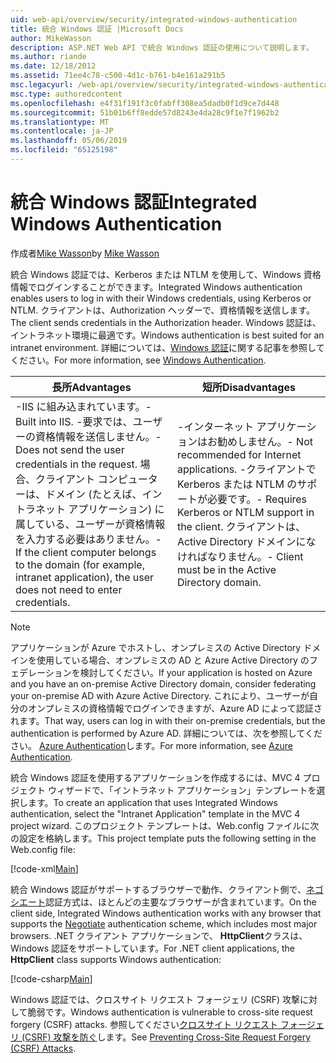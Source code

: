```yaml
---
uid: web-api/overview/security/integrated-windows-authentication
title: 統合 Windows 認証 |Microsoft Docs
author: MikeWasson
description: ASP.NET Web API で統合 Windows 認証の使用について説明します。
ms.author: riande
ms.date: 12/18/2012
ms.assetid: 71ee4c78-c500-4d1c-b761-b4e161a291b5
msc.legacyurl: /web-api/overview/security/integrated-windows-authentication
msc.type: authoredcontent
ms.openlocfilehash: e4f31f191f3c0fabff308ea5dadb0f1d9ce7d448
ms.sourcegitcommit: 51b01b6ff8edde57d8243e4da28c9f1e7f1962b2
ms.translationtype: MT
ms.contentlocale: ja-JP
ms.lasthandoff: 05/06/2019
ms.locfileid: "65125198"
---
```

# <a name="integrated-windows-authentication"></a><span data-ttu-id="9929b-103">統合 Windows 認証</span><span class="sxs-lookup"><span data-stu-id="9929b-103">Integrated Windows Authentication</span></span>

<span data-ttu-id="9929b-104">作成者[Mike Wasson](https://github.com/MikeWasson)</span><span class="sxs-lookup"><span data-stu-id="9929b-104">by [Mike Wasson](https://github.com/MikeWasson)</span></span>

<span data-ttu-id="9929b-105">統合 Windows 認証では、Kerberos または NTLM を使用して、Windows 資格情報でログインすることができます。</span><span class="sxs-lookup"><span data-stu-id="9929b-105">Integrated Windows authentication enables users to log in with their Windows credentials, using Kerberos or NTLM.</span></span> <span data-ttu-id="9929b-106">クライアントは、Authorization ヘッダーで、資格情報を送信します。</span><span class="sxs-lookup"><span data-stu-id="9929b-106">The client sends credentials in the Authorization header.</span></span> <span data-ttu-id="9929b-107">Windows 認証は、イントラネット環境に最適です。</span><span class="sxs-lookup"><span data-stu-id="9929b-107">Windows authentication is best suited for an intranet environment.</span></span> <span data-ttu-id="9929b-108">詳細については、[Windows 認証](https://www.iis.net/configreference/system.webserver/security/authentication/windowsauthentication)に関する記事を参照してください。</span><span class="sxs-lookup"><span data-stu-id="9929b-108">For more information, see [Windows Authentication](https://www.iis.net/configreference/system.webserver/security/authentication/windowsauthentication).</span></span>

| <span data-ttu-id="9929b-109">長所</span><span class="sxs-lookup"><span data-stu-id="9929b-109">Advantages</span></span> | <span data-ttu-id="9929b-110">短所</span><span class="sxs-lookup"><span data-stu-id="9929b-110">Disadvantages</span></span> |
| --- | --- |
| <span data-ttu-id="9929b-111">-IIS に組み込まれています。</span><span class="sxs-lookup"><span data-stu-id="9929b-111">- Built into IIS.</span></span> <span data-ttu-id="9929b-112">-要求では、ユーザーの資格情報を送信しません。</span><span class="sxs-lookup"><span data-stu-id="9929b-112">- Does not send the user credentials in the request.</span></span> <span data-ttu-id="9929b-113">場合、クライアント コンピューターは、ドメイン (たとえば、イントラネット アプリケーション) に属している、ユーザーが資格情報を入力する必要はありません。</span><span class="sxs-lookup"><span data-stu-id="9929b-113">- If the client computer belongs to the domain (for example, intranet application), the user does not need to enter credentials.</span></span> | <span data-ttu-id="9929b-114">-インターネット アプリケーションはお勧めしません。</span><span class="sxs-lookup"><span data-stu-id="9929b-114">- Not recommended for Internet applications.</span></span> <span data-ttu-id="9929b-115">-クライアントで Kerberos または NTLM のサポートが必要です。</span><span class="sxs-lookup"><span data-stu-id="9929b-115">- Requires Kerberos or NTLM support in the client.</span></span> <span data-ttu-id="9929b-116">クライアントは、Active Directory ドメインになければなりません。</span><span class="sxs-lookup"><span data-stu-id="9929b-116">- Client must be in the Active Directory domain.</span></span> |

> [!NOTE]
> <span data-ttu-id="9929b-117">アプリケーションが Azure でホストし、オンプレミスの Active Directory ドメインを使用している場合、オンプレミスの AD と Azure Active Directory のフェデレーションを検討してください。</span><span class="sxs-lookup"><span data-stu-id="9929b-117">If your application is hosted on Azure and you have an on-premise Active Directory domain, consider federating your on-premise AD with Azure Active Directory.</span></span> <span data-ttu-id="9929b-118">これにより、ユーザーが自分のオンプレミスの資格情報でログインできますが、Azure AD によって認証されます。</span><span class="sxs-lookup"><span data-stu-id="9929b-118">That way, users can log in with their on-premise credentials, but the authentication is performed by Azure AD.</span></span> <span data-ttu-id="9929b-119">詳細については、次を参照してください。 [Azure Authentication](../../../visual-studio/overview/2012/windows-azure-authentication.md)します。</span><span class="sxs-lookup"><span data-stu-id="9929b-119">For more information, see [Azure Authentication](../../../visual-studio/overview/2012/windows-azure-authentication.md).</span></span>

<span data-ttu-id="9929b-120">統合 Windows 認証を使用するアプリケーションを作成するには、MVC 4 プロジェクト ウィザードで、「イントラネット アプリケーション」テンプレートを選択します。</span><span class="sxs-lookup"><span data-stu-id="9929b-120">To create an application that uses Integrated Windows authentication, select the "Intranet Application" template in the MVC 4 project wizard.</span></span> <span data-ttu-id="9929b-121">このプロジェクト テンプレートは、Web.config ファイルに次の設定を格納します。</span><span class="sxs-lookup"><span data-stu-id="9929b-121">This project template puts the following setting in the Web.config file:</span></span>

[!code-xml[Main](integrated-windows-authentication/samples/sample1.xml)]

<span data-ttu-id="9929b-122">統合 Windows 認証がサポートするブラウザーで動作、クライアント側で、[ネゴシエート](http://www.ietf.org/rfc/rfc4559.txt)認証方式は、ほとんどの主要なブラウザーが含まれています。</span><span class="sxs-lookup"><span data-stu-id="9929b-122">On the client side, Integrated Windows authentication works with any browser that supports the [Negotiate](http://www.ietf.org/rfc/rfc4559.txt) authentication scheme, which includes most major browsers.</span></span> <span data-ttu-id="9929b-123">.NET クライアント アプリケーションで、 **HttpClient**クラスは、Windows 認証をサポートしています。</span><span class="sxs-lookup"><span data-stu-id="9929b-123">For .NET client applications, the **HttpClient** class supports Windows authentication:</span></span>

[!code-csharp[Main](integrated-windows-authentication/samples/sample2.cs)]

<span data-ttu-id="9929b-124">Windows 認証では、クロスサイト リクエスト フォージェリ (CSRF) 攻撃に対して脆弱です。</span><span class="sxs-lookup"><span data-stu-id="9929b-124">Windows authentication is vulnerable to cross-site request forgery (CSRF) attacks.</span></span> <span data-ttu-id="9929b-125">参照してください[クロスサイト リクエスト フォージェリ (CSRF) 攻撃を防ぐ](preventing-cross-site-request-forgery-csrf-attacks.md)します。</span><span class="sxs-lookup"><span data-stu-id="9929b-125">See [Preventing Cross-Site Request Forgery (CSRF) Attacks](preventing-cross-site-request-forgery-csrf-attacks.md).</span></span>
